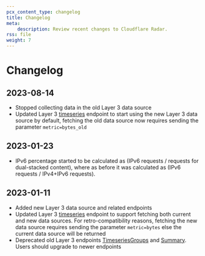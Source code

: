 ```yaml
---
pcx_content_type: changelog
title: Changelog
meta:
    description: Review recent changes to Cloudflare Radar.
rss: file
weight: 7
---
```


# Changelog

## 2023-08-14

- Stopped collecting data in the old Layer 3 data source
- Updated Layer 3
[timeseries](https://developers.cloudflare.com/api/operations/radar-get-attacks-layer3-timeseries-by-bytes) endpoint
to start using the new Layer 3 data source by default, fetching the old data source now requires sending the parameter
`metric=bytes_old`

## 2023-01-23

- IPv6 percentage started to be calculated as (IPv6 requests / requests for dual-stacked content), where as before it
was calculated as (IPv6 requests / IPv4+IPv6 requests).

## 2023-01-11

- Added new Layer 3 data source and related endpoints
- Updated Layer 3
[timeseries](https://developers.cloudflare.com/api/operations/radar-get-attacks-layer3-timeseries-by-bytes) endpoint
to support fetching both current and new data sources. For retro-compatibility
reasons, fetching the new data source requires sending the parameter `metric=bytes` else the current data
source will be returned
- Deprecated old Layer 3 endpoints
[TimeseriesGroups](https://developers.cloudflare.com/api/operations/radar-get-attacks-layer3-timeseries-groups) and
[Summary](https://developers.cloudflare.com/api/operations/radar-get-attacks-layer3-summary).
Users should upgrade to newer endpoints